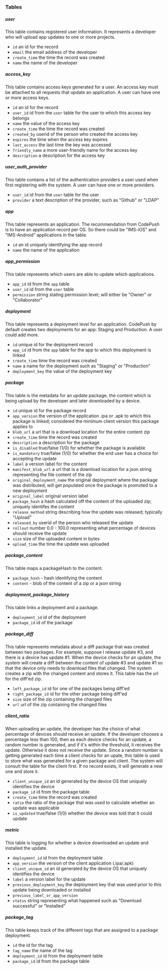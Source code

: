 ### Tables

##### user
This table contains registered user information.  It represents a developer who will upload app updates to one or more projects.

- ```id``` an id for the record
- ```email``` the email address of the developer
- ```create_time``` the time the record was created
- ```name``` the name of the developer

##### access_key
This table contains access keys generated for a user.  An access key must be attached to all requests that update an application.  A user can have one or more access keys.

- ```id``` an id for the record
- ```user_id``` id from the ```user``` table for the user to which this access key belongs
- ```name``` the value of the access key
- ```create_time``` the time the record was created
- ```created_by``` userid of the person who created the access key
- ```expires``` the time when the access key expires
- ```last_access``` the last time the key was accessed
- ```friendly_name``` a more user-friendly name for the access key
- ```description``` a description for the access key

##### user_auth_provider
This table contains a list of the authentication providers a user used when first registering with the system.  A user can have one or more providers.

- ```user_id``` id from the ```user``` table for the user
- ```provider``` a text description of the provider, such as "Github" or "LDAP"

##### app
This table represents an application.  The recommendation from CodePush is to have an application record per OS.  So there could be "IMS-iOS" and "IMS-Android" applications in the table.

- ```id``` an id uniquely identifying the app record
- ```name``` the name of the application

##### app_permission
This table represents which users are able to update which applications.

- ```app_id``` id from the ```app``` table
- ```user_id``` id from the ```user``` table
- ```permission``` string stating permission level; will either be "Owner" or "Collaborator"

##### deployment
This table represents a deployment level for an application.  CodePush by default creates two deployments for an app: Staging and Production.  A user could add more.

- ```id``` unique id for the deployment record
- ```app_id``` id from the ```app``` table for the app to which this deployment is linked
- ```create_time``` time the record was created
- ```name```  a name for the deployment such as "Staging" or "Production"
- ```deployment_key``` the value of the deployment key

##### package
This table is the metadata for an update package, the content which is being upload by the developer and later downloaded by a device.

- ```id``` unique id for the package record
- ```app_version``` the version of the application .ipa or .apk to which this package is linked; considered the minimum client version this package applies to
- ```blob_url``` a url that is a download location for the entire content zip
- ```create_time``` time the record was created
- ```description``` a description for the package
- ```is_disabled``` true/false (1/0) for whether the package is available
- ```is_mandatory``` true/false (1/0) for whether the end user has a choice for accepting the update
- ```label``` a version label for the content
- ```manifest_blob_url``` a url that is a download location for a json string representing the file content of the zip
- ```original_deployment_name``` the original deployment where the package was distributed; will get populated once the package is promoted to a new deployment
- ```original_label``` original version label
- ```package_hash``` a hash calculated off the content of the uploaded zip; uniquely identifes the content
- ```release_method``` string describing how the update was released; typically "Upload"
- ```released_by``` userid of the person who released the update
- ```rollout``` number 0.0 - 100.0 representing what percentage of devices should receive the update
- ```size``` size of the uploaded content in bytes
- ```upload_time``` the time the update was uploaded

##### package_content
This table maps a packageHash to the content.

- ```package_hash``` - hash identifying the content
- ```content``` - blob of the content of a zip or a json string

##### deployment_package_history
This table links a deployment and a package.

- ```deployment_id``` id of the deployment
- ```package_id``` id of the package

##### package_diff
This table represents metadata about a diff package that was created between two packages.  For example, suppose I release update #3, and there is a device has update #1.  When the device checks for an update, the system will create a diff between the content of update #3 and update #1 so that the device only needs to download files that changed.  The system creates a zip with the changed content and stores it.  This table has the url for the diff'ed zip.

- ```left_package_id``` id for one of the packages being diff'ed
- ```right_package_id``` id for the other package being diff'ed
- ```size``` size of the zip containing the changed files
- ```url``` url of the zip containing the changed files

##### client_ratio
When uploading an update, the developer has the choice of what percentage of devices should receive an update.  If the developer chooses a percentage less than 100, then as each device checks for an update, a random number is generated, and if it's within the threshold, it receives the update.  Otherwise it does not receive the update.  Since a random number is getting generated each time a client checks for an upate, this table is used to store what was generated for a given package and client.  The system will consult the table for the client first.  If no record exists, it will generate a new one and store it.

- ```client_unique_id``` an id generated by the device OS that uniquely identifies the device
- ```package_id``` id from the package table
- ```create_time``` time the record was created
- ```ratio``` the ratio of the package that was used to calculate whether an update was applicable
- ```is_updated``` true/false (1/0) whether the device was told that it could update

##### metric
This table is logging for whether a device downloaded an update and installed the update.

- ```deployment_id``` id from the deployment table
- ```app_version``` the version of the client application (.ipa/.apk)
- ```client_unique_id``` an id generated by the device OS that uniquely identifies the device
- ```label``` a version label for the update
- ```previous_deployment_key``` the deployment key that was used prior to this update being downloaded or installed
- ```previous_label_or_app_version```
- ```status``` string representing what happened such as "Download successful" or "Installed"

##### package_tag
This table keeps track of the different tags that are assigned to a package deployment.

- ```id``` the id for the tag
- ```tag_name``` the name of the tag
- ```deployment_id``` id from the deployment table
- ```package_id``` id from the package table